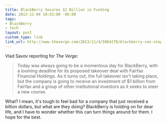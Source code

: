 ```yaml
---
title: BlackBerry Secures $1 Billion in Funding
date: 2013-11-04 10:53:00 -06:00
tags:
- BlackBerry
- tech
layout: post
custom_type: link
link_url: http://www.theverge.com/2013/11/4/5064278/blackberry-ceo-steps-down-as-company-secures-1-billion-funding-from
---
```


Vlad Savov reporting for *The Verge*:

>Today was always going to be a momentous day for BlackBerry, with a looming deadline for its proposed takeover deal with Fairfax Financial Holdings. As it turns out, the full takeover isn't taking place, but the company is going to receive an investment of $1 billion from Fairfax and a group of other institutional investors as it seeks to steer a new course.

What? I mean, it's tough to feel bad for a company that just received a billion dollars, but what are they doing? BlackBerry is holding on for dear life, and I have to wonder whether this can turn things around for them. I hope for the best.

